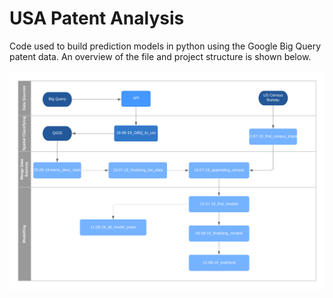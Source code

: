 # USA Patent Analysis
Code used to build prediction models in python using the Google Big Query patent data. An overview of the file and project structure is shown below.

![File Flowchart](FileFlowchart.png)
